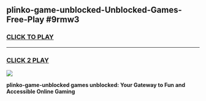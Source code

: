 
## plinko-game-unblocked-Unblocked-Games-Free-Play #9rmw3
<h3>
<a href="https://us.freeplayer.one?title=plinko-game-unblocked&ref=9M">CLICK TO PLAY</a></h3>
<hr>

<h3>
<a href="https://us.freeplayer.one?title=plinko-game-unblocked&ref=9M">CLICK 2 PLAY</a>
  
</h3>

<a href="https://us.freeplayer.one?title=plinko-game-unblocked&ref=9M"><img src="https://clearcache.store/games.png"></a>


**plinko-game-unblocked games unblocked: Your Gateway to Fun and Accessible Online Gaming**
